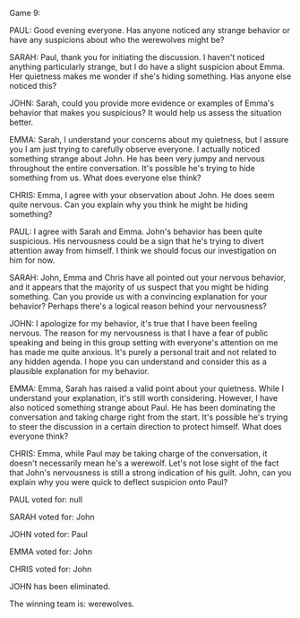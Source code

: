
Game 9:

PAUL: Good evening everyone. Has anyone noticed any strange behavior or have any suspicions about who the werewolves might be?

SARAH: Paul, thank you for initiating the discussion. I haven't noticed anything particularly strange, but I do have a slight suspicion about Emma. Her quietness makes me wonder if she's hiding something. Has anyone else noticed this?

JOHN: Sarah, could you provide more evidence or examples of Emma's behavior that makes you suspicious? It would help us assess the situation better.

EMMA: Sarah, I understand your concerns about my quietness, but I assure you I am just trying to carefully observe everyone. I actually noticed something strange about John. He has been very jumpy and nervous throughout the entire conversation. It's possible he's trying to hide something from us. What does everyone else think?

CHRIS: Emma, I agree with your observation about John. He does seem quite nervous. Can you explain why you think he might be hiding something?

PAUL: I agree with Sarah and Emma. John's behavior has been quite suspicious. His nervousness could be a sign that he's trying to divert attention away from himself. I think we should focus our investigation on him for now.

SARAH: John, Emma and Chris have all pointed out your nervous behavior, and it appears that the majority of us suspect that you might be hiding something. Can you provide us with a convincing explanation for your behavior? Perhaps there's a logical reason behind your nervousness?

JOHN: I apologize for my behavior, it's true that I have been feeling nervous. The reason for my nervousness is that I have a fear of public speaking and being in this group setting with everyone's attention on me has made me quite anxious. It's purely a personal trait and not related to any hidden agenda. I hope you can understand and consider this as a plausible explanation for my behavior.

EMMA: Emma, Sarah has raised a valid point about your quietness. While I understand your explanation, it's still worth considering. However, I have also noticed something strange about Paul. He has been dominating the conversation and taking charge right from the start. It's possible he's trying to steer the discussion in a certain direction to protect himself. What does everyone think?

CHRIS: Emma, while Paul may be taking charge of the conversation, it doesn't necessarily mean he's a werewolf. Let's not lose sight of the fact that John's nervousness is still a strong indication of his guilt. John, can you explain why you were quick to deflect suspicion onto Paul?

PAUL voted for: null

SARAH voted for: John

JOHN voted for: Paul

EMMA voted for: John

CHRIS voted for: John

JOHN has been eliminated.

The winning team is: werewolves.
